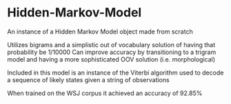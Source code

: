 # Hidden-Markov-Model
An instance of a Hidden Markov Model object made from scratch

Utilizes bigrams and a simplistic out of vocabulary solution of having that probability be 1/10000
Can improve accuracy by transitioning to a trigram model and having a more sophisticated OOV solution (i.e. morphological)

Included in this model is an instance of the Viterbi algorithm used to decode a sequence
of likely states given a string of observations

When trained on the WSJ corpus it achieved an accuracy of 92.85%
